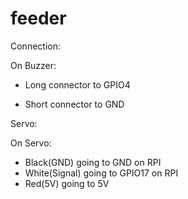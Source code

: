 # feeder

Connection: 

On Buzzer: 
- Long connector to GPIO4
  
- Short connector to GND



Servo:

On Servo:
- Black(GND) going to GND on RPI
- White(Signal) going to GPIO17 on RPI
- Red(5V) going to 5V

